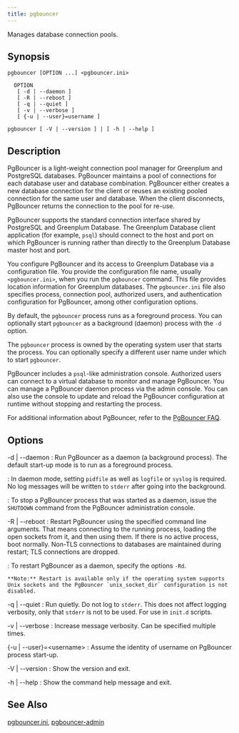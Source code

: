 ```yaml
---
title: pgbouncer 
---
```


Manages database connection pools.

## <a id="syn"></a>Synopsis 

```
pgbouncer [OPTION ...] <pgbouncer.ini>

  OPTION
   [ -d | --daemon ]
   [ -R | --reboot ]
   [ -q | --quiet ]
   [ -v | --verbose ]
   [ {-u | --user}=username ]

pgbouncer [ -V | --version ] | [ -h | --help ]
```

## <a id="desc"></a>Description 

PgBouncer is a light-weight connection pool manager for Greenplum and PostgreSQL databases. PgBouncer maintains a pool of connections for each database user and database combination. PgBouncer either creates a new database connection for the client or reuses an existing pooled connection for the same user and database. When the client disconnects, PgBouncer returns the connection to the pool for re-use.

PgBouncer supports the standard connection interface shared by PostgreSQL and Greenplum Database. The Greenplum Database client application \(for example, `psql`\) should connect to the host and port on which PgBouncer is running rather than directly to the Greenplum Database master host and port.

You configure PgBouncer and its access to Greenplum Database via a configuration file. You provide the configuration file name, usually `<pgbouncer.ini>`, when you run the `pgbouncer` command. This file provides location information for Greenplum databases. The `pgbouncer.ini` file also specifies process, connection pool, authorized users, and authentication configuration for PgBouncer, among other configuration options.

By default, the `pgbouncer` process runs as a foreground process. You can optionally start `pgbouncer` as a background \(daemon\) process with the `-d` option.

The `pgbouncer` process is owned by the operating system user that starts the process. You can optionally specify a different user name under which to start `pgbouncer`.

PgBouncer includes a `psql`-like administration console. Authorized users can connect to a virtual database to monitor and manage PgBouncer. You can manage a PgBouncer daemon process via the admin console. You can also use the console to update and reload the PgBouncer configuration at runtime without stopping and restarting the process.

For additional information about PgBouncer, refer to the [PgBouncer FAQ](https://pgbouncer.github.io/faq.html).

## <a id="opt"></a>Options 

-d \| --daemon
:   Run PgBouncer as a daemon \(a background process\). The default start-up mode is to run as a foreground process. 

:   In daemon mode, setting `pidfile` as well as `logfile` or `syslog` is required. No log messages will be written to `stderr` after going into the background.

:   To stop a PgBouncer process that was started as a daemon, issue the `SHUTDOWN` command from the PgBouncer administration console.

-R \| --reboot
:   Restart PgBouncer using the specified command line arguments. That means connecting to the running process, loading the open sockets from it, and then using them. If there is no active process, boot normally. Non-TLS connections to databases are maintained during restart; TLS connections are dropped.

:   To restart PgBouncer as a daemon, specify the options `-Rd`.

    **Note:** Restart is available only if the operating system supports Unix sockets and the PgBouncer `unix_socket_dir` configuration is not disabled.

-q \| --quiet
:   Run quietly. Do not log to `stderr`. This does not affect logging verbosity, only that `stderr` is not to be used. For use in `init.d` scripts.

-v \| --verbose
:   Increase message verbosity. Can be specified multiple times.

\{-u \| --user\}=\<username\>
:   Assume the identity of username on PgBouncer process start-up.

-V \| --version
:   Show the version and exit.

-h \| --help
:   Show the command help message and exit.

## <a id="section7"></a>See Also 

[pgbouncer.ini](pgbouncer-ini.html), [pgbouncer-admin](pgbouncer-admin.html)

